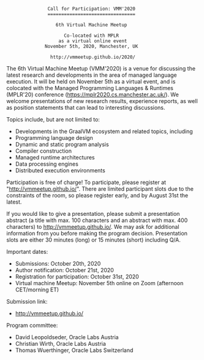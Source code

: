                    Call for Participation: VMM'2020
                   ================================

                      6th Virtual Machine Meetup

                         Co-located with MPLR
                       as a virtual online event
                  November 5th, 2020, Manchester, UK
                   
                    http://vmmeetup.github.io/2020/


The 6th Virtual Machine Meetup (VMM'2020) is a venue for discussing the latest
research and developments in the area of managed language execution. It will be
held on November 5th as a virtual event, and is colocated with the Managed Programming
Languages & Runtimes (MPLR'20) conference (https://mplr2020.cs.manchester.ac.uk/).
We welcome presentations of new research results, experience reports, as well as
position statements that can lead to interesting discussions.


Topics include, but are not limited to:

 - Developments in the GraalVM ecosystem and related topics, including
 - Programming language design
 - Dynamic and static program analysis
 - Compiler construction
 - Managed runtime architectures
 - Data processing engines
 - Distributed execution environments

Participation is free of charge! To participate, please register at
"http://vmmeetup.github.io/". There are limited participant slots due to the
constraints of the room, so please register early, and by August 31st the latest.

If you would like to give a presentation, please submit a presentation abstract 
(a title with max. 100 characters and an abstract with max. 400 characters) to
http://vmmeetup.github.io/.
We may ask for additional information from you before making the program decision.
Presentation slots are either 30 minutes (long) or 15 minutes (short)
including Q/A.


Important dates:

 - Submissions: October 20th, 2020
 - Author notification: October 21st, 2020
 - Registration for participation: October 31st, 2020
 - Virtual machine Meetup: November 5th online on Zoom (afternoon CET/morning ET)

Submission link:

 - http://vmmeetup.github.io/

Program committee:

 - David Leopoldseder, Oracle Labs Austria
 - Christian Wirth, Oracle Labs Austria
 - Thomas Wuerthinger, Oracle Labs Switzerland
